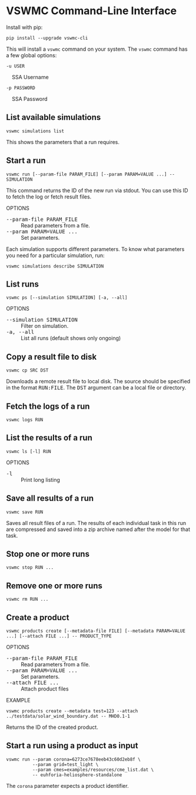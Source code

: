 # VSWMC Command-Line Interface

Install with pip:

    pip install --upgrade vswmc-cli

This will install a `vswmc` command on your system. The `vswmc` command has a few global options:

`-u USER`

&nbsp;&nbsp;&nbsp; SSA Username

`-p PASSWORD`

&nbsp;&nbsp;&nbsp; SSA Password


## List available simulations
    vswmc simulations list

This shows the parameters that a run requires.


## Start a run
    vswmc run [--param-file PARAM_FILE] [--param PARAM=VALUE ...] -- SIMULATION

This command returns the ID of the new run via stdout. You can use this ID to fetch the log or fetch result files.

OPTIONS
<dl>
<dt><tt>--param-file PARAM_FILE</tt></dt>
<dd>Read parameters from a file.</dd>
<dt><tt>--param PARAM=VALUE ...</tt></dt>
<dd>Set parameters.</dd>
</dl>

Each simulation supports different parameters. To know what parameters you need for a particular simulation, run:

    vswmc simulations describe SIMULATION


## List runs
    vswmc ps [--simulation SIMULATION] [-a, --all]

OPTIONS
<dl>
<dt><tt>--simulation SIMULATION</tt></dt>
<dd>Filter on simulation.</dd>
<dt><tt>-a, --all</tt></dt>
<dd>List all runs (default shows only ongoing)</dd>
</dl>


## Copy a result file to disk
    vswmc cp SRC DST

Downloads a remote result file to local disk. The source should be specified in the format <tt>RUN:FILE</tt>. The <tt>DST</tt> argument can be a local file or directory.


## Fetch the logs of a run
    vswmc logs RUN


## List the results of a run
    vswmc ls [-l] RUN

OPTIONS
<dl>
<dt><tt>-l</tt></dt>
<dd>Print long listing</dd>
</dl>


## Save all results of a run
    vswmc save RUN

Saves all result files of a run. The results of each individual task in this run are compressed and saved into a zip archive named after the model for that task.


## Stop one or more runs
    vswmc stop RUN ...


## Remove one or more runs
    vswmc rm RUN ...


## Create a product
    vswmc products create [--metadata-file FILE] [--metadata PARAM=VALUE ...] [--attach FILE ...] -- PRODUCT_TYPE

OPTIONS
<dl>
<dt><tt>--param-file PARAM_FILE</tt></dt>
<dd>Read parameters from a file.</dd>
<dt><tt>--param PARAM=VALUE ...</tt></dt>
<dd>Set parameters.</dd>
<dt><tt>--attach FILE ...</tt></dt>
<dd>Attach product files</dd>
</dl>

EXAMPLE

    vswmc products create --metadata test=123 --attach ../testdata/solar_wind_boundary.dat -- MHD0.1-1

Returns the ID of the created product.


## Start a run using a product as input

    vswmc run --param corona=6273ce7678eeb43c60d2eb8f \
              --param grid=test_light \
              --param cmes=examples/resources/cme_list.dat \
              -- euhforia-heliosphere-standalone

The `corona` parameter expects a product identifier.
